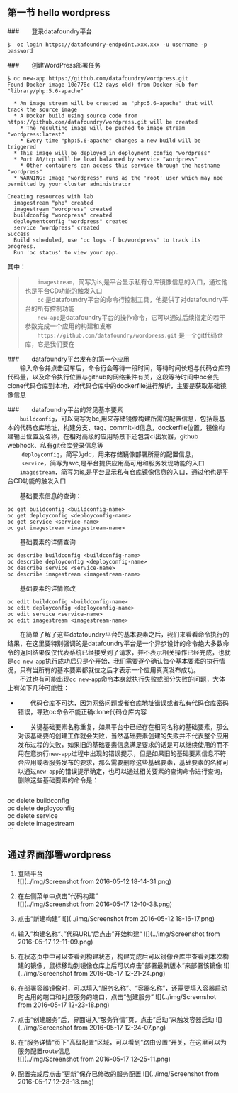 ##  第一节  hello wordpress  
###　　登录datafoundry平台 
  ```  
  $  oc login https://datafoundry-endpoint.xxx.xxx -u username -p password  
  ```  
###　　创建WordPress部署任务  
  ```  
$ oc new-app https://github.com/datafoundry/wordpress.git  
 Found Docker image 10e778c (12 days old) from Docker Hub for "library/php:5.6-apache"

    * An image stream will be created as "php:5.6-apache" that will track the source image
    * A Docker build using source code from https://github.com/datafoundry/wordpress.git will be created
      * The resulting image will be pushed to image stream "wordpress:latest"
      * Every time "php:5.6-apache" changes a new build will be triggered
    * This image will be deployed in deployment config "wordpress"
    * Port 80/tcp will be load balanced by service "wordpress"
      * Other containers can access this service through the hostname "wordpress"
    * WARNING: Image "wordpress" runs as the 'root' user which may noe permitted by your cluster administrator

 Creating resources with lab
    imagestream "php" created
    imagestream "wordpress" created
    buildconfig "wordpress" created
    deploymentconfig "wordpress" created
    service "wordpress" created
 Success
    Build scheduled, use 'oc logs -f bc/wordpress' to track its progress.
    Run 'oc status' to view your app.
  ``` 
其中：  

>　　`imagestream`，简写为is,是平台显示私有仓库镜像信息的入口，通过他也是平台CD功能的触发入口  
　　`oc` 是datafoundry平台的命令行控制工具，他提供了对datafoundry平台的所有控制功能  
　　`new-app`是datafoundry平台的操作命令，它可以通过后续指定的若干参数完成一个应用的构建和发布  
　　`https://github.com/datafoundry/wordpress.git` 是一个git代码仓库，它是我们要在

###　　datafoundry平台发布的第一个应用  
　　输入命令并点击回车后，命令行会等待一段时间，等待时间长短与代码仓库的代码量，以及命令执行位置与github的网络条件有关，这段等待时间中oc会先clone代码仓库到本地，对代码仓库中的dockerfile进行解析，主要是获取基础镜像信息
    
###　　datafoundry平台的常见基本要素  
　　`buildconfig`，可以简写为bc,用来存储镜像构建所需的配置信息，包括最基本的代码仓库地址，构建分支、tag、commit-id信息，dockerfile位置，镜像构建输出位置及名称，在相对高级的应用场景下还包含ci出发器，github webhock、私有git仓库登录信息等  
　　 `deployconfig`，简写为dc，用来存储镜像部署所需的配置信息，  
　　  `service`，简写为svc,是平台提供应用高可用和服务发现功能的入口  
　　`imagestream`，简写为is,是平台显示私有仓库镜像信息的入口，通过他也是平台CD功能的触发入口  

　　基础要素信息的查询：  
  ```  
  oc get buildconfig <buildconfig-name>
  oc get deployconfig <deployconfig-name>
  oc get service <service-name>
  oc get imagestream <imagestream-name>
  ```  
 　　基础要素的详情查询  
  ```  
  oc describe buildconfig <buildconfig-name>  
  oc describe deployconfig <deployconfig-name>  
  oc describe service <service-name>  
  oc describe imagestream <imagestream-name>  
  ```  
　　基础要素的详情修改   
  ```  
  oc edit buildconfig <buildconfig-name>  
  oc edit deployconfig <deployconfig-name>  
  oc edit service <service-name>  
  oc edit imagestream <imagestream-name>  
  ```  
　　在简单了解了这些datafoundry平台的基本要素之后，我们来看看命令执行的结果，在这里要特别强调的是datafoundry平台是一个异步设计的命令绝大多数命令的返回结果仅仅代表系统已经接受到了请求，并不表示相关操作已经完成，也就是`oc new-app`执行成功后只是个开始，我们需要逐个确认每个基本要素的执行情况，只有当所有的基本要素都就位之后才表示一个应用真真发布成功。  
  　　不过也有可能出现`oc new-app`命令本身就执行失败或部分失败的问题，大体上有如下几种可能性：  
  * 　　代码仓库不可达，因为网络问题或者仓库地址错误或者私有代码仓库密码错误，导致oc命令不能正确clone代码仓库内容  
  * 　　关键基础要素名称重复，如果平台中已经存在相同名称的基础要素，那么对该基础要的创建工作就会失败，当然基础要素创建的失败并不代表整个应用发布过程的失败，如果旧的基础要素信息满足要求的话是可以继续使用的而不用在意执行`new-app`过程中出现的错误提示，但是如果旧的基础要素信息不符合应用或者服务发布的要求，那么需要删除这些基础要素，基础要素的名称可以通过`new-app`的错误提示确定，也可以通过相关要素的查询命令进行查询，
删除这些基础要素的命令是：  

    ```   
  oc delete buildconfig <buildconfig-name>  
  oc delete deployconfig <deployconfig-name>  
  oc delete service <service-name>  
  oc delete imagestream <imagestream-name>  
    ```  
    
## 通过界面部署wordpress
1.  登陆平台  
  ![](../img/Screenshot from 2016-05-12 18-14-31.png)
  
1. 在左侧菜单中点击“代码构建”  
 ![](../img/Screenshot from 2016-05-17 12-10-38.png)  
1.  点击“新建构建”
  ![](../img/Screenshot from 2016-05-12 18-16-17.png)
1.  输入”构建名称“、”代码URL“后点击”开始构建“
  ![](../img/Screenshot from 2016-05-17 12-11-09.png)
1.  在状态页中中可以查看到构建状态，构建完成后可以镜像仓库中查看到本次构建的镜像，鼠标移动到镜像仓库上后可以点击”部署最新版本“来部署该镜像
 ![](../img/Screenshot from 2016-05-17 12-21-24.png)
2.    在部署容器镜像时，可以填入“服务名称”、“容器名称”，还需要填入容器启动时占用的端口和对应服务的端口，点击“创建服务”
![](../img/Screenshot from 2016-05-17 12-23-18.png)  
1.    点击“创建服务”后，界面进入“服务详情”页，点击”启动“来触发容器启动
![](../img/Screenshot from 2016-05-17 12-24-07.png) 
1.    在”服务详情“页下”高级配置“区域，可以看到”路由设置“开关，在这里可以为服务配置route信息       
![](../img/Screenshot from 2016-05-17 12-25-11.png)
1.  配置完成后点击“更新”保存已修改的服务配置
![](../img/Screenshot from 2016-05-17 12-28-18.png)